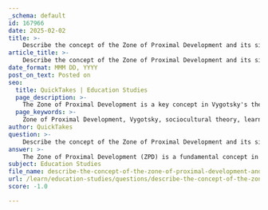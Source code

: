 ```yaml
---
_schema: default
id: 167966
date: 2025-02-02
title: >-
    Describe the concept of the Zone of Proximal Development and its significance in learning.
article_title: >-
    Describe the concept of the Zone of Proximal Development and its significance in learning.
date_format: MMM DD, YYYY
post_on_text: Posted on
seo:
  title: QuickTakes | Education Studies
  page_description: >-
    The Zone of Proximal Development is a key concept in Vygotsky's theory, highlighting how learning occurs through social interactions and appropriate guidance, enabling children to develop skills beyond their current capabilities.
  page_keywords: >-
    Zone of Proximal Development, Vygotsky, sociocultural theory, learning, cognitive development, social interaction, guided interaction, scaffolding, cultural context, make-believe play, education, child development
author: QuickTakes
question: >-
    Describe the concept of the Zone of Proximal Development and its significance in learning.
answer: >-
    The Zone of Proximal Development (ZPD) is a fundamental concept in Vygotsky's sociocultural theory, which emphasizes the importance of social interaction in learning and cognitive development. The ZPD refers to the range of tasks that a child can perform with the assistance of a more knowledgeable other (such as a teacher, parent, or peer) but cannot yet accomplish independently. This concept highlights the potential for learning that exists when children receive appropriate support and guidance.\n\n### Significance of the Zone of Proximal Development\n\n1. **Facilitates Learning**: The ZPD underscores the idea that learning is most effective when it occurs just beyond a child's current capabilities. By engaging in tasks within the ZPD, children can stretch their cognitive abilities and develop new skills.\n\n2. **Guided Interaction**: The presence of a more knowledgeable other is crucial in the ZPD. This interaction allows for tailored support, where the adult or peer can provide guidance, feedback, and encouragement, helping the child navigate challenges that they cannot solve alone.\n\n3. **Scaffolding**: Scaffolding is a key strategy used within the ZPD. It involves providing temporary support that is gradually removed as the child becomes more competent. Effective scaffolding techniques include prompts, questions, and constructive feedback, which help children build confidence and independence in their learning.\n\n4. **Cognitive Development**: The ZPD is integral to cognitive development, as it encourages children to engage in higher-order thinking and problem-solving. By working within their ZPD, children can develop critical thinking skills and enhance their understanding of complex concepts.\n\n5. **Cultural Context**: Vygotsky emphasized that learning is influenced by cultural and social contexts. The ZPD reflects how children learn within their specific environments, where cultural tools and practices shape their cognitive development.\n\n6. **Make-Believe Play**: Symbolic play, or make-believe play, is another important aspect related to the ZPD. Through play, children can experiment with social roles and behaviors, which contributes to both cognitive and social development. This type of play often occurs within the ZPD, as children navigate scenarios that require guidance and collaboration.\n\nIn summary, the Zone of Proximal Development is significant in learning as it identifies the potential for growth that exists when children are supported appropriately. It emphasizes the role of social interaction, scaffolding, and cultural context in facilitating cognitive development, making it a crucial concept for educators and caregivers to understand in order to foster effective learning environments.
subject: Education Studies
file_name: describe-the-concept-of-the-zone-of-proximal-development-and-its-significance-in-learning.md
url: /learn/education-studies/questions/describe-the-concept-of-the-zone-of-proximal-development-and-its-significance-in-learning
score: -1.0

---
```


&nbsp;